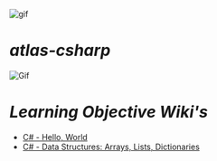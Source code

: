![gif](https://media4.giphy.com/media/v1.Y2lkPTc5MGI3NjExMmtwcGxiNXB0OWc1Y2tsZDUyY3h4czk4OGV0eGkyZXNtazN5dnd4aSZlcD12MV9pbnRlcm5hbF9naWZfYnlfaWQmY3Q9Zw/hAPP6UA9qyJoc/giphy.gif)
# ***atlas-csharp***

![Gif](https://media4.giphy.com/media/v1.Y2lkPTc5MGI3NjExaTd5NTR6ZXV1M3ZlNXRwc2wxeHVsdjVycjY0c3B2cXB4aDAwY2VpayZlcD12MV9pbnRlcm5hbF9naWZfYnlfaWQmY3Q9Zw/ACNwv3kkIlVVissXi9/giphy.gif)

# ***Learning Objective Wiki's***
- [C# - Hello, World](https://github.com/Bmontezuma/atlas-csharp/wiki/C%23-%E2%80%90-Hello,-World-Learning-Objectives)
- [C# - Data Structures: Arrays, Lists, Dictionaries](https://github.com/Bmontezuma/atlas-csharp/wiki/C%23-%E2%80%90-Data-Structures:-Arrays,-Lists,-Dictionaries)
